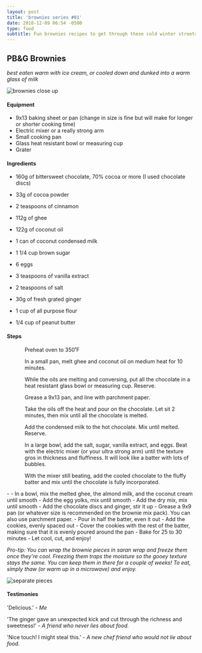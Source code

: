 ```yaml
---
layout: post
title: 'brownies series #01'
date: 2018-12-09 06:54 -0500
type: food
subtitle: Fun brownies recipes to get through these cold winter streets
---
```


## PB&G Brownies
_best eaten warm with ice cream, or cooled down and dunked into a warm glass of milk_

![brownies close up][2]

#### Equipment

- 9x13 baking sheet or pan (change in size is fine but will make for longer or shorter cooking time)
- Electric mixer or a really strong arm
- Small cooking pan
- Glass heat resistant bowl or measuring cup
- Grater

#### Ingredients

- 160g of bittersweet chocolate, 70% cocoa or more (I used chocolate discs)
- 33g of cocoa powder
- 2 teaspoons of cinnamon

- 112g of ghee
- 122g of coconut oil
- 1 can of coconut condensed milk

- 1 1/4 cup brown sugar
- 6 eggs
- 3 teaspoons of vanilla extract
- 2 teaspoons of salt

- 30g of fresh grated ginger
- 1 cup of all purpose flour
- 1/4 cup of peanut butter


#### Steps

<ol>
	<ul> Preheat oven to 350˚F </ul>
	<ul> In a small pan, melt ghee and coconut oil on medium heat for 10 minutes. </ul>
	<ul> While the oils are melting and conversing, put all the chocolate in a heat resistant glass bowl or measuring cup. Reserve. </ul>
	<ul> Grease a 9x13 pan, and line with parchment paper. </ul>
	<ul> Take the oils off the heat and pour on the chocolate. Let sit 2 minutes, then mix until all the chocolate is melted. </ul>
	<ul> Add the condensed milk to the hot chocolate. Mix until melted. Reserve.</ul>
	<ul> In a large bowl, add the salt, sugar, vanilla extract, and eggs. Beat with the electric mixer (or your ultra strong arm) until the texture gros in thickness and fluffiness. It will look like a batter with lots of bubbles.</ul>
	<ul> With the mixer still beating, add the cooled chocolate to the fluffy batter and mix until the chocolate is fully incorporated.</ul>
	<ul>  </ul>
</ol>
- 
- In a bowl, mix the melted ghee, the almond milk, and the coconut cream until smooth
- Add the egg yolks, mix until smooth
- Add the dry mix, mix until smooth
- Add the chocolate discs and ginger, stir it up
- Grease a 9x9 pan (or whatever size is recommended on the brownie mix pack). You can also use parchment paper.
- Pour in half the batter, even it out
- Add the cookies, evenly spaced out
- Cover the cookies with the rest of the batter, making sure that it is evenly poured around the pan
- Bake for 25 to 30 minutes
- Let cool, cut, and enjoy!

_Pro-tip: You can wrap the brownie pieces in saran wrap and freeze them once they're cool. Freezing them traps the moisture so the gooey texture stays the same. You can keep them in there for a couple of weeks! To eat, simply thaw (or warm up in a microwave) and enjoy._

![separate pieces][4]

#### Testimonies

'Delicious.' - _Me_

'The ginger gave an unexpected kick and cut through the richness and sweetness!' - _A friend who never lies about food._

'Nice touch! I might steal this.' - _A new chef friend who would *not* lie about food._


[1]:https://www.dropbox.com/s/swbspaueaqml2xx/IMG_2355.jpg?raw=1
[2]:https://www.dropbox.com/s/07vs27e7kg35yp0/IMG_2353.jpg?raw=1
[3]:https://www.dropbox.com/s/cqd863v0rswmjuu/IMG_9932.jpg?raw=1
[4]:https://www.dropbox.com/s/tap853tyuoetlqy/IMG_2352.jpg?raw=1
[5]:https://cmeimg-a.akamaihd.net/640/clsd/getty/cache.gettyimages.com/67e4af273899466fa5f8eaa99fd0afa7.jpg